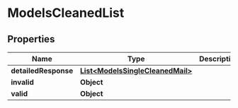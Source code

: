 
# ModelsCleanedList

## Properties
Name | Type | Description | Notes
------------ | ------------- | ------------- | -------------
**detailedResponse** | [**List&lt;ModelsSingleCleanedMail&gt;**](ModelsSingleCleanedMail.md) |  |  [optional]
**invalid** | **Object** |  |  [optional]
**valid** | **Object** |  |  [optional]



